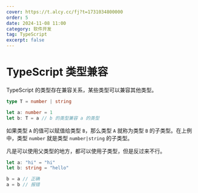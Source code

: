 ```yaml
---
cover: https://t.alcy.cc/fj?t=1731034800000
order: 5
date: 2024-11-08 11:00
category: 软件开发
tag: TypeScript
excerpt: false
---
```


# TypeScript 类型兼容

TypeScript 的类型存在兼容关系，某些类型可以兼容其他类型。

```TypeScript
type T = number | string

let a: number = 1
let b: T = a // b 的类型兼容 a 的类型
```

如果类型 `A` 的值可以赋值给类型 `B`，那么类型 `A` 就称为类型 `B` 的子类型。在上例中，类型 `number` 就是类型 `number|string` 的子类型。

凡是可以使用父类型的地方，都可以使用子类型，但是反过来不行。

```TypeScript
let a: "hi" = "hi"
let b: string = "hello"

b = a // 正确
a = b // 报错
```